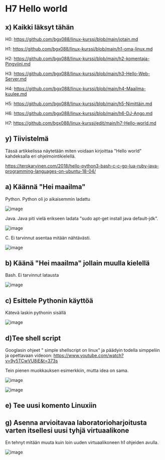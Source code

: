 # H7 Hello world

## x) Kaikki läksyt tähän

H0: https://github.com/bgx088/linux-kurssi/blob/main/jotain.md

H1: https://github.com/bgx088/linux-kurssi/blob/main/h1-oma-linux.md

H2: https://github.com/bgx088/linux-kurssi/blob/main/h2-komentaja-Pingviini.md

H3: https://github.com/bgx088/linux-kurssi/blob/main/h3-Hello-Web-Server.md

H4: https://github.com/bgx088/linux-kurssi/blob/main/h4-Maailma-kuulee.md

H5: https://github.com/bgx088/linux-kurssi/blob/main/h5-Nimittäin.md

H6: https://github.com/bgx088/linux-kurssi/blob/main/h6-DJ-Ango.md

H7: https://github.com/bgx088/linux-kurssi/edit/main/h7-Hello-world.md

## y) Tiivistelmä

Tässä artikkelissa näytetään miten voidaan kirjoittaa "Hello world" kahdeksalla eri ohjelmointikielellä.

https://terokarvinen.com/2018/hello-python3-bash-c-c-go-lua-ruby-java-programming-languages-on-ubuntu-18-04/

## a) Käännä "Hei maailma"

Python. Python oli jo aikaisemmin ladattu

![image](https://github.com/bgx088/linux-kurssi/assets/143337810/49420d75-e8e8-479b-8ad7-cb7640c1031c)

Java. Java piti vielä erikseen ladata "sudo apt-get install java default-jdk".

![image](https://github.com/bgx088/linux-kurssi/assets/143337810/3a6e207d-56eb-43e4-acf0-8c0b7448b918)

C. Ei tarvinnut asentaa mitään nähtävästi. 

![image](https://github.com/bgx088/linux-kurssi/assets/143337810/15273017-0ff5-40c7-9486-dbe71843a475)

## b) Käänä "Hei maailma" jollain muulla kielellä

Bash. Ei tarvinnut latausta

![image](https://github.com/bgx088/linux-kurssi/assets/143337810/b828b72f-81ee-4e61-abf0-73ad96d98679)


## c) Esittele Pythonin käyttöä

Kätevä laskin pythonin sisällä 

![image](https://github.com/bgx088/linux-kurssi/assets/143337810/f037bbe0-7a71-4446-8be6-e8725c47bc26)

## d)Tee shell script

Googlasin ohjeet " simple shellscript on linux" ja päädyin todella simppeliin ja opettavaan videoon: https://www.youtube.com/watch?v=9y5TCwVU8iE&t=373s 

Tein pienen muokkauksen esimerkkiin, mutta idea on sama.

![image](https://github.com/bgx088/linux-kurssi/assets/143337810/8e15c2bc-fd53-441e-9295-05daf0fb05e1)


![image](https://github.com/bgx088/linux-kurssi/assets/143337810/bfe3eb70-7669-4a71-931a-0aabdeddb193)

## e) Tee uusi komento Linuxiin

## g) Asenna arvioitavaa laboratorioharjoitusta varten itsellesi uusi tyhjä virtuaalikone

En tehnyt mitään muuta kuin loin uuden virtuaalikoneen h1 ohjeiden avulla.

![image](https://github.com/bgx088/linux-kurssi/assets/143337810/1a40c314-6a53-4e57-a1b6-b3cfdafa4a68)



